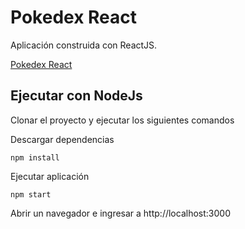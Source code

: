 
# Pokedex React



Aplicación construida con ReactJS.

[Pokedex React](https://pokedex-react-beta.vercel.app/)

## Ejecutar con NodeJs

Clonar el proyecto y ejecutar los siguientes comandos

Descargar dependencias

```shell
npm install
```

Ejecutar aplicación

```shell
npm start
```


Abrir un navegador e ingresar a http://localhost:3000
